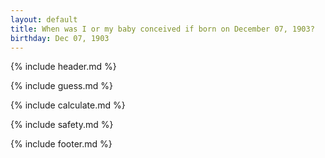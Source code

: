 ```yaml
---
layout: default
title: When was I or my baby conceived if born on December 07, 1903?
birthday: Dec 07, 1903
---
```


{% include header.md %}

{% include guess.md %}

{% include calculate.md %}

{% include safety.md %}

{% include footer.md %}



